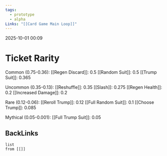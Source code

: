 ```yaml
---
tags:
  - prototype
  - alpha
Links: "[[Card Game Main Loop]]"
---
```

2025-10-01 00:09
# Ticket Rarity
Common (0.75-0.36):
[[Regen Discard]]: 0.5
[[Random Suit]]: 0.5
[[Trump Suit]]: 0.365

Uncommon (0.35-0.13):
[[Reshuffle]]: 0.35
[[Slash]]: 0.275
[[Regen Health]]: 0.2
[[Increased Damage]]:  0.2

Rare (0.12-0.06):
[[Reroll Trump]]: 0.12
[[Full Random Suit]]: 0.1
[[Choose Trump]]: 0.085

Mythical (0.05-0.001):
[[Full Trump Suit]]: 0.05



## BackLinks

```dataview
list
from [[]]
```

